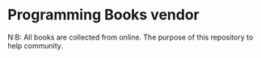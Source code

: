 # Programming Books vendor



N:B: All books are collected from online. The purpose of this repository to help community. 
